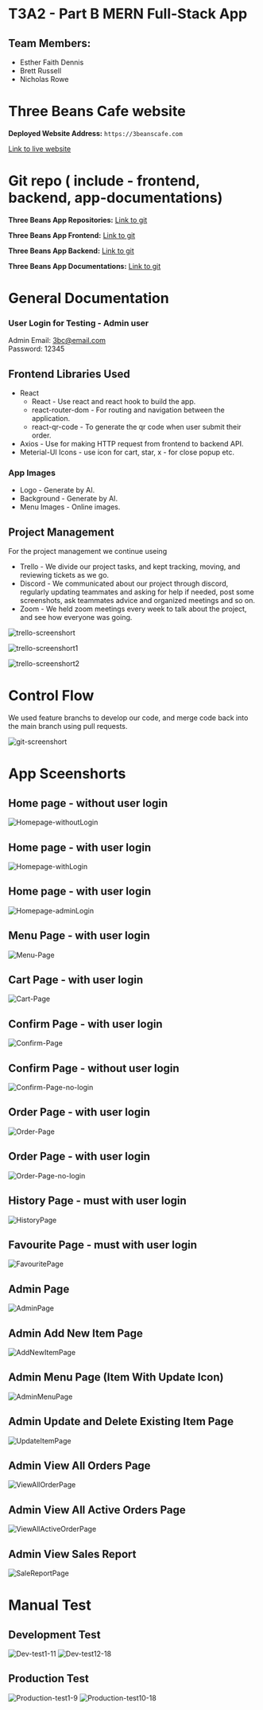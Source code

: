 # T3A2 - Part B MERN Full-Stack App

## Team Members:

- Esther Faith Dennis
- Brett Russell
- Nicholas Rowe

# Three Beans Cafe website

**Deployed Website Address:** `https://3beanscafe.com`

[Link to live website](https://3beanscafe.com)

# Git repo ( include - frontend, backend, app-documentations)

**Three Beans App Repositories:** [Link to git](https://github.com/orgs/Three-Beans-App/repositories)

**Three Beans App Frontend:** [Link to git](https://github.com/Three-Beans-App/frontend)

**Three Beans App Backend:** [Link to git](https://github.com/Three-Beans-App/backend)

**Three Beans App Documentations:** [Link to git](https://github.com/Three-Beans-App/app-documentations)

# General Documentation

### User Login for Testing - Admin user

Admin Email: 3bc@email.com  
Password: 12345

## Frontend Libraries Used

- React
  - React - Use react and react hook to build the app.
  - react-router-dom - For routing and navigation between the application.
  - react-qr-code - To generate the qr code when user submit their order.
- Axios - Use for making HTTP request from frontend to backend API.
- Meterial-UI Icons - use icon for cart, star, x - for close popup etc.

### App Images

- Logo - Generate by AI.
- Background - Generate by AI.
- Menu Images - Online images.

## Project Management

For the project management we continue useing

- Trello - We divide our project tasks, and kept tracking, moving, and reviewing tickets as we go.
- Discord - We communicated about our project through discord, regularly updating teammates and asking for help if needed, post some screenshots, ask teammates advice and organized meetings and so on.
- Zoom - We held zoom meetings every week to talk about the project, and see how everyone was going.

![trello-screenshort](/doc/trello-screenshort.png)

![trello-screenshort1](/doc/trello-screenshort1.png)

![trello-screenshort2](/doc/trello-screenshort2.png)

# Control Flow

We used feature branchs to develop our code, and merge code back into the main branch using pull requests.

![git-screenshort](/doc/git-screenshort.png)

# App Sceenshorts

## Home page - without user login

![Homepage-withoutLogin](/doc/Homepage-withoutLogin.png)

## Home page - with user login

![Homepage-withLogin](/doc/Homepage-withLogin.png)

## Home page - with user login

![Homepage-adminLogin](/doc/Homepage-adminLogin.png)

## Menu Page - with user login

![Menu-Page](/doc/Menu-Page.png)

## Cart Page - with user login

![Cart-Page](/doc/Cart-Page.png)

## Confirm Page - with user login

![Confirm-Page](/doc/Confirm-Page.png)

## Confirm Page - without user login

![Confirm-Page-no-login](/doc/Confirm-Page-no-login.png)

## Order Page - with user login

![Order-Page](/doc/Order-Page.png)

## Order Page - with user login

![Order-Page-no-login](/doc/Order-Page-no-login.png)

## History Page - must with user login

![HistoryPage](/doc/HistoryPage.png)

## Favourite Page - must with user login

![FavouritePage](/doc/FavouritePage.png)

## Admin Page

![AdminPage](/doc/AdminPage.png)

## Admin Add New Item Page

![AddNewItemPage](/doc/AddNewItemPage.png)

## Admin Menu Page (Item With Update Icon)

![AdminMenuPage](/doc/AdminMenuPage.png)

## Admin Update and Delete Existing Item Page

![UpdateItemPage](/doc/UpdateItemPage.png)

## Admin View All Orders Page

![ViewAllOrderPage](/doc/ViewAllOrderPage.png)

## Admin View All Active Orders Page

![ViewAllActiveOrderPage](/doc/ViewAllActiveOrderPage.png)

## Admin View Sales Report

![SaleReportPage](/doc/SaleReportPage.png)

# Manual Test

## Development Test

![Dev-test1-11](/doc/Dev-test1-11.png)
![Dev-test12-18](/doc/Dev-test12-18.png)

## Production Test

![Production-test1-9](/doc/Production-test1-9.png)
![Production-test10-18](/doc/Production-test10-18.png)
